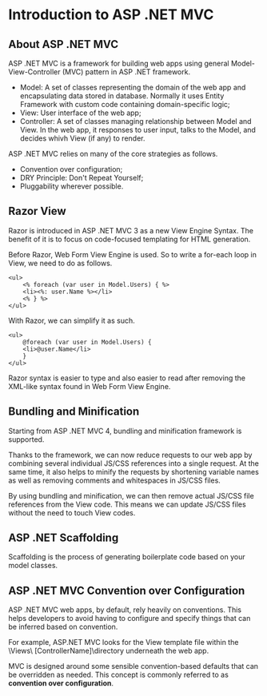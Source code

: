 # Introduction to ASP .NET MVC

## About ASP .NET MVC
ASP .NET MVC is a framework for building web apps using general Model-View-Controller (MVC) pattern in ASP .NET framework.

* Model: A set of classes representing the domain of the web app and encapsulating data stored in database. Normally it uses Entity Framework with custom code containing domain-specific logic;
* View: User interface of the web app;
* Controller: A set of classes managing relationship between Model and View. In the web app, it responses to user input, talks to the Model, and decides whivh View (if any) to render.

ASP .NET MVC relies on many of the core strategies as follows.

* Convention over configuration;
* DRY Principle: Don't Repeat Yourself;
* Pluggability wherever possible.

## Razor View
Razor is introduced in ASP .NET MVC 3 as a new View Engine Syntax. The benefit of it is to focus on code-focused templating for HTML generation.

Before Razor, Web Form View Engine is used. So to write a for-each loop in View, we need to do as follows.

```
<ul>
    <% foreach (var user in Model.Users) { %>
    <li><%: user.Name %></li>
    <% } %>
</ul>
```

With Razor, we can simplify it as such.

```
<ul>
    @foreach (var user in Model.Users) {
    <li>@user.Name</li>
    }
</ul>
```

Razor syntax is easier to type and also easier to read after removing the XML-like syntax found in Web Form View Engine.

## Bundling and Minification
Starting from ASP .NET MVC 4, bundling and minification framework is supported.

Thanks to the framework, we can now reduce requests to our web app by combining several individual JS/CSS references into a single request. At the same time, it also helps to minify the requests by shortening variable names as well as removing comments and whitespaces in JS/CSS files.

By using bundling and minification, we can then remove actual JS/CSS file references from the View code. This means we can update JS/CSS files without the need to touch View codes.

## ASP .NET Scaffolding
Scaffolding is the process of generating boilerplate code based on your model classes. 

## ASP .NET MVC Convention over Configuration
ASP .NET MVC web apps, by default, rely heavily on conventions. This helps developers to avoid having to configure and specify things that can be inferred based on convention.

For example, ASP.NET MVC looks for the View template file within the \Views\ [ControllerName]\directory underneath the web app.

MVC is designed around some sensible convention-based defaults that can be overridden as needed. This concept is commonly referred to as **convention over configuration**.
